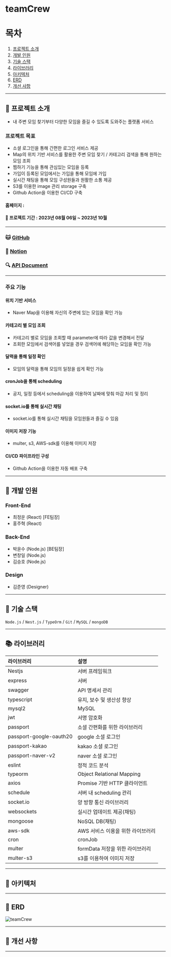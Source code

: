 # teamCrew

# 목차

1. [프로젝트 소개](#loudspeaker-프로젝트-소개)
2. [개발 인원](#office-개발-인원)
3. [기술 스택](#wrench-기술-스택)
4. [라이브러리](#books-라이브러리)
5. [아키텍처](#pushpin-아키텍처)
6. [ERD](#bank-erd)
7. [개선 사항](#rocket-개선-사항)

---

## :loudspeaker: 프로젝트 소개

- 내 주변 모임 찾기부터 다양한 모임을 즐길 수 있도록 도와주는 플랫폼 서비스

### 프로젝트 목표

- 소셜 로그인을 통해 간편한 로그인 서비스 제공
- Map의 위치 기반 서비스를 활용한 주변 모임 찾기 / 카테고리 검색을 통해 원하는 모임 조회
- 찜하기 기능을 통해 관심있는 모임을 등록
- 가입이 등록된 모임에서는 가입을 통해 모임에 가입
- 실시간 채팅을 통해 모임 구성원들과 원활한 소통 제공
- S3를 이용한 image 관리 storage 구축
- Github Action을 이용한 CI/CD 구축

#### 홈페이지 :

#### :calendar: 프로젝트 기간 : 2023년 08월 06일 ~ 2023년 10월

---

### :cat: [GitHub](https://github.com/teamCrew-service)

### :scroll: [Notion](https://burly-fridge-a81.notion.site/Team-CREW-d3269422b794420495da4d74548012cd?pvs=4)

### :mag: [API Document](http://13.125.234.29/swagger)

---

### 주요 기능

#### 위치 기반 서비스

- Naver Map을 이용해 자신의 주변에 있는 모임을 확인 가능

#### 카테고리 별 모임 조회

- 카테고리 별로 모임을 조회할 때 parameter에 따라 값을 변경해서 전달
- 조회한 모임에서 검색어를 넣었을 경우 검색어에 해당하는 모임을 확인 가능

#### 달력을 통해 일정 확인

- 모임의 달력을 통해 모임의 일정을 쉽게 확인 가능

#### cronJob을 통해 scheduling

- 공지, 일정 등에서 scheduling을 이용하여 날짜에 맞춰 마감 처리 및 정리

#### socket.io를 통해 실시간 채팅

- socket.io를 통해 실시간 채팅을 모임원들과 즐길 수 있음

#### 이미지 저장 기능

- multer, s3, AWS-sdk를 이용해 이미지 저장

#### CI/CD 파이프라인 구성

- Github Action을 이용한 자동 배포 구축

---

## :office: 개발 인원

### Front-End

- 최정운 (React) [FE팀장]
- 홍주혁 (React)

### Back-End

- 박윤수 (Node.js) [BE팀장]
- 변창일 (Node.js)
- 김승호 (Node.js)

### Design

- 김준영 (Designer)

---

## :wrench: 기술 스택

<code>Node.js</code> / <code>Nest.js</code> / <code>TypeOrm</code> / <code>Git</code> / <code>MySQL</code> / <code>mongoDB</code>

---

## :books: 라이브러리

| 라이브러리              | 설명                              |
| :---------------------- | :-------------------------------- |
| Nestjs                  | 서버 프레임워크                   |
| express                 | 서버                              |
| swagger                 | API 명세서 관리                   |
| typescript              | 유지, 보수 및 생산성 향상         |
| mysql2                  | MySQL                             |
| jwt                     | 서명 암호화                       |
| passport                | 소셜 간편화를 위한 라이브러리     |
| passport-google-oauth20 | google 소셜 로그인                |
| passport-kakao          | kakao 소셜 로그인                 |
| passport-naver-v2       | naver 소셜 로그인                 |
| eslint                  | 정적 코드 분석                    |
| typeorm                 | Object Relational Mapping         |
| axios                   | Promise 기반 HTTP 클라이언트      |
| schedule                | 서버 내 scheduling 관리           |
| socket.io               | 양 방향 통신 라이브러리           |
| websockets              | 실시간 업데이트 제공(채팅)        |
| mongoose                | NoSQL DB(채팅)                    |
| aws-sdk                 | AWS 서비스 이용을 위한 라이브러리 |
| cron                    | cronJob                           |
| multer                  | formData 저장을 위한 라이브러리   |
| multer-s3               | s3를 이용하여 이미지 저장         |

---

## :pushpin: 아키텍처

---

## :bank: ERD

![teamCrew](https://github.com/teamCrew-service/BACK/assets/125416958/5a055e39-5957-4bdc-be16-cd12f3738e39)

---

## :rocket: 개선 사항

---
